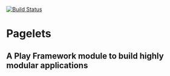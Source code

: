 [![Build Status](https://travis-ci.org/splink/pagelets.svg?branch=master)](https://travis-ci.org/splink/pagelets)

# Pagelets
## A Play Framework module to build highly modular applications